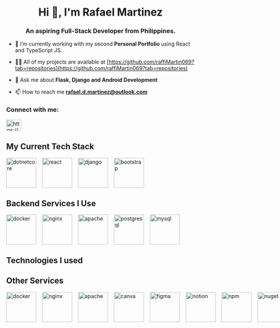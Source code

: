 <head>
<link rel="stylesheet" type='text/css' href="https://cdn.jsdelivr.net/gh/devicons/devicon@latest/devicon.min.css" />

<h1 align="center">Hi 👋, I'm Rafael Martinez</h1>
<h3 align="center">An aspiring Full-Stack Developer from Philippines.</h3>

- 🌱 I’m currently working with my second **Personal Portfolio** using React and TypeScript JS.

- 👨‍💻 All of my projects are available at [https://github.com/raffiMartin069?tab=repositories](https://github.com/raffiMartin069?tab=repositories)

- 💬 Ask me about **Flask, Django and Android Development**

- 📫 How to reach me **rafael.d.martinez@outlook.com**

<h3 align="left">Connect with me:</h3>
<p align="left">
<a href="https://linkedin.com/in/https://www.linkedin.com/in/martinez-rafael/" target="blank"><img align="center" src="https://raw.githubusercontent.com/rahuldkjain/github-profile-readme-generator/master/src/images/icons/Social/linked-in-alt.svg" alt="https://www.linkedin.com/in/martinez-rafael/" height="30" width="40" /></a>
</p>

## My Current Tech Stack
<div id="stack" style="display: flex; gap: 1rem; align-items: center;">
  <img src="https://cdn.jsdelivr.net/gh/devicons/devicon@latest/icons/dotnetcore/dotnetcore-original.svg" alt="dotnetcore" height="80" width="80" />
  <img src="https://cdn.jsdelivr.net/gh/devicons/devicon@latest/icons/react/react-original-wordmark.svg" alt="react" height="80" width="80" />
  <img src="https://cdn.jsdelivr.net/gh/devicons/devicon@latest/icons/django/django-plain-wordmark.svg" alt="django" height="80" width="80" />
  <img src="https://cdn.jsdelivr.net/gh/devicons/devicon@latest/icons/bootstrap/bootstrap-original-wordmark.svg" alt="bootstrap" height="80" width="80" />
</div>

## Backend Services I Use
<div id="stack" style="display: flex; align-items: center;">
  <img src="https://cdn.jsdelivr.net/gh/devicons/devicon@latest/icons/docker/docker-original.svg" alt="docker" height="80" width="80" style="margin-right: 16px;" />
  <img src="https://cdn.jsdelivr.net/gh/devicons/devicon@latest/icons/nginx/nginx-original.svg" alt="nginx" height="80" width="80" style="margin-right: 16px;" />
  <img src="https://cdn.jsdelivr.net/gh/devicons/devicon@latest/icons/apache/apache-original-wordmark.svg" alt="apache" height="80" width="80" style="margin-right: 16px;" />
  <img src="https://cdn.jsdelivr.net/gh/devicons/devicon@latest/icons/postgresql/postgresql-original-wordmark.svg" alt="postgresql" height="80" width="80" style="margin-right: 16px;" />
  <img src="https://cdn.jsdelivr.net/gh/devicons/devicon@latest/icons/mysql/mysql-original-wordmark.svg" alt="mysql" height="80" width="80" />
</div>


## Technologies I used

## Other Services
<div id="stack" style="display: flex; gap: 1rem; align-items: center;">
  <img src="https://cdn.jsdelivr.net/gh/devicons/devicon@latest/icons/vitejs/vitejs-original.svg" alt="docker" height="80" width="80" /> 
  <img src="https://cdn.jsdelivr.net/gh/devicons/devicon@latest/icons/azure/azure-original-wordmark.svg" alt="nginx" height="80" width="80" />
  <img src="https://cdn.jsdelivr.net/gh/devicons/devicon@latest/icons/bash/bash-original.svg" alt="apache" height="80" width="80" />
  <img src="https://cdn.jsdelivr.net/gh/devicons/devicon@latest/icons/canva/canva-original.svg" alt="canva" height="80" width="80" />
  <img src="https://cdn.jsdelivr.net/gh/devicons/devicon@latest/icons/figma/figma-original.svg" alt="figma" height="80" width="80" />
  <img src="https://cdn.jsdelivr.net/gh/devicons/devicon@latest/icons/notion/notion-original.svg" alt="notion" height="80" width="80"/>
  <img src="https://cdn.jsdelivr.net/gh/devicons/devicon@latest/icons/npm/npm-original-wordmark.svg" alt="npm" height="80" width="80" />
  <img src="https://cdn.jsdelivr.net/gh/devicons/devicon@latest/icons/nuget/nuget-original-wordmark.svg" alt="nuget" height="80" width="80" />
  <img src="https://cdn.jsdelivr.net/gh/devicons/devicon@latest/icons/postman/postman-original.svg" alt="postman" height="80" width="80" />
  <img src="https://cdn.jsdelivr.net/gh/devicons/devicon@latest/icons/visualstudio/visualstudio-original.svg" alt="vstudio" height="80" width="80" />
</div>
